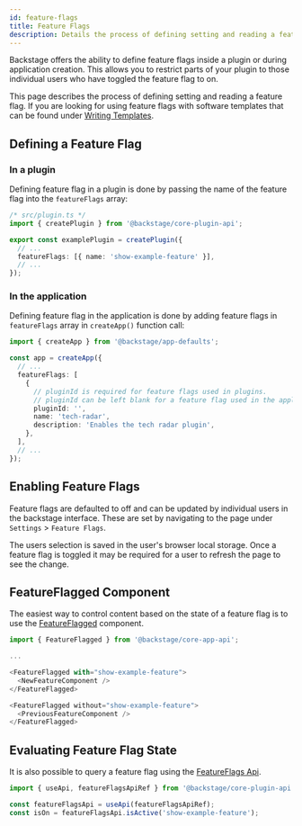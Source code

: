 ```yaml
---
id: feature-flags
title: Feature Flags
description: Details the process of defining setting and reading a feature flag.
---
```


Backstage offers the ability to define feature flags inside a plugin or during application creation. This allows you to restrict parts of your plugin to those individual users who have toggled the feature flag to on.

This page describes the process of defining setting and reading a feature flag. If you are looking for using feature flags with software templates that can be found under [Writing Templates](https://backstage.io/docs/features/software-templates/writing-templates#remove-sections-or-fields-based-on-feature-flags).

## Defining a Feature Flag

### In a plugin

Defining feature flag in a plugin is done by passing the name of the feature flag into the `featureFlags` array:

```ts
/* src/plugin.ts */
import { createPlugin } from '@backstage/core-plugin-api';

export const examplePlugin = createPlugin({
  // ...
  featureFlags: [{ name: 'show-example-feature' }],
  // ...
});
```

### In the application

Defining feature flag in the application is done by adding feature flags in `featureFlags` array in
`createApp()` function call:

```ts
import { createApp } from '@backstage/app-defaults';

const app = createApp({
  // ...
  featureFlags: [
    {
      // pluginId is required for feature flags used in plugins.
      // pluginId can be left blank for a feature flag used in the application and not in plugins.
      pluginId: '',  
      name: 'tech-radar',
      description: 'Enables the tech radar plugin',
    },
  ],
  // ...
});
```

## Enabling Feature Flags

Feature flags are defaulted to off and can be updated by individual users in the backstage interface. These are set by navigating to the page under `Settings` > `Feature Flags`.

The users selection is saved in the user's browser local storage. Once a feature flag is toggled it may be required for a user to refresh the page to see the change.

## FeatureFlagged Component

The easiest way to control content based on the state of a feature flag is to use the [FeatureFlagged](https://backstage.io/docs/reference/core-app-api.featureflagged) component.

```ts
import { FeatureFlagged } from '@backstage/core-app-api';

...

<FeatureFlagged with="show-example-feature">
  <NewFeatureComponent />
</FeatureFlagged>

<FeatureFlagged without="show-example-feature">
  <PreviousFeatureComponent />
</FeatureFlagged>
```

## Evaluating Feature Flag State

It is also possible to query a feature flag using the [FeatureFlags Api](https://backstage.io/docs/reference/core-plugin-api.featureflagsapi).

```ts
import { useApi, featureFlagsApiRef } from '@backstage/core-plugin-api';

const featureFlagsApi = useApi(featureFlagsApiRef);
const isOn = featureFlagsApi.isActive('show-example-feature');
```
